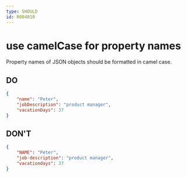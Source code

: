 ```yaml
---
type: SHOULD
id: R004010
---
```


# use camelCase for property names

Property names of JSON objects should be formatted in camel case.

## DO

````json
{
    "name": "Peter",
    "jobDescription": "product manager",
    "vacationDays": 37
}
````

## DON'T

````json
{
    "NAME": "Peter",
    "job-description": "product manager",
    "vacationdays": 37
}
````
